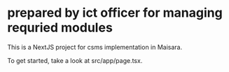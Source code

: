 # prepared by ict officer for managing requried modules

This is a NextJS project for csms implementation in Maisara.

To get started, take a look at src/app/page.tsx.
